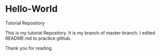 # Hello-World
Tutorial Repository

This is my tutorial Repository. It is my branch of master-branch. I edited README.md to practice github.

Thank you for reading.
